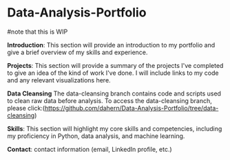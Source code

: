 # Data-Analysis-Portfolio
#note that this is WIP

**Introduction**: This section will provide an introduction to my portfolio and give a brief overview of my skills and experience.

**Projects**: This section will provide a summary of the projects I've completed to give an idea of the kind of work I've done. I will include links to my code and any relevant visualizations here.

**Data Cleansing**
The data-cleansing branch contains code and scripts used to clean raw data before analysis. 
To access the data-cleansing branch, please click:(https://github.com/dahern/Data-Analysis-Portfolio/tree/data-cleansing)

**Skills**: This section will highlight my core skills and competencies, including my proficiency in Python, data analysis, and machine learning.

**Contact**: contact information (email, LinkedIn profile, etc.) 
